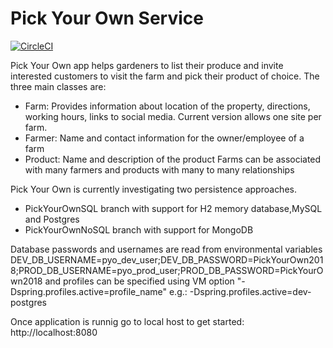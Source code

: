 # Pick Your Own Service

[![CircleCI](https://circleci.com/gh/TechnologyGardens/PickYourOwn.svg?style=svg)](https://circleci.com/gh/TechnologyGardens/PickYourOwn)

Pick Your Own app helps gardeners to list their produce and invite
interested customers to visit the farm and pick their product of choice.
The three main classes are:
 - Farm: Provides information about location of the property, directions,
 working hours, links to social media. Current version allows one site
 per farm.
 - Farmer: Name and contact information for the owner/employee of a farm
 - Product: Name and description of the product
Farms can be associated with many farmers and products with many to many
relationships

Pick Your Own is currently investigating two persistence approaches.
- PickYourOwnSQL branch with support for H2 memory database,MySQL and Postgres
- PickYourOwnNoSQL branch with support for MongoDB

Database passwords and usernames are read from environmental variables
 DEV_DB_USERNAME=pyo_dev_user;DEV_DB_PASSWORD=PickYourOwn2018;PROD_DB_USERNAME=pyo_prod_user;PROD_DB_PASSWORD=PickYourOwn2018
and profiles can be specified using VM option "-Dspring.profiles.active=profile_name" e.g.:
-Dspring.profiles.active=dev-postgres

Once application is runnig go to local host to get started:
http://localhost:8080